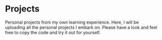 # Projects
Personal projects from my own learning experience.
Here, I will be uploading all the personal projects I embark on.
Please have a look and feel free to copy the code and try it out for yourself.
